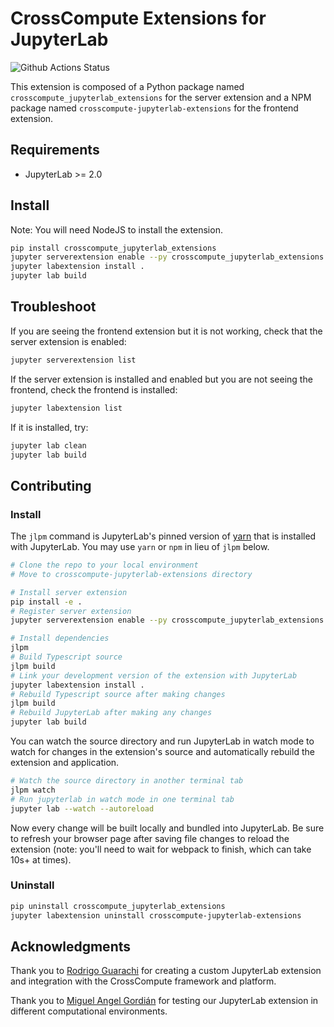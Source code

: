 # CrossCompute Extensions for JupyterLab

![Github Actions Status](https://github.com/crosscompute/crosscompute-jupyterlab-extensions/workflows/Build/badge.svg)

This extension is composed of a Python package named `crosscompute_jupyterlab_extensions`
for the server extension and a NPM package named `crosscompute-jupyterlab-extensions`
for the frontend extension.

## Requirements

* JupyterLab >= 2.0

## Install

Note: You will need NodeJS to install the extension.

```bash
pip install crosscompute_jupyterlab_extensions
jupyter serverextension enable --py crosscompute_jupyterlab_extensions --sys-prefix
jupyter labextension install .
jupyter lab build
```

## Troubleshoot

If you are seeing the frontend extension but it is not working, check
that the server extension is enabled:

```bash
jupyter serverextension list
```

If the server extension is installed and enabled but you are not seeing
the frontend, check the frontend is installed:

```bash
jupyter labextension list
```

If it is installed, try:

```bash
jupyter lab clean
jupyter lab build
```

## Contributing

### Install

The `jlpm` command is JupyterLab's pinned version of
[yarn](https://yarnpkg.com/) that is installed with JupyterLab. You may use
`yarn` or `npm` in lieu of `jlpm` below.

```bash
# Clone the repo to your local environment
# Move to crosscompute-jupyterlab-extensions directory

# Install server extension
pip install -e .
# Register server extension
jupyter serverextension enable --py crosscompute_jupyterlab_extensions --sys-prefix

# Install dependencies
jlpm
# Build Typescript source
jlpm build
# Link your development version of the extension with JupyterLab
jupyter labextension install .
# Rebuild Typescript source after making changes
jlpm build
# Rebuild JupyterLab after making any changes
jupyter lab build
```

You can watch the source directory and run JupyterLab in watch mode to watch for changes in the extension's source and automatically rebuild the extension and application.

```bash
# Watch the source directory in another terminal tab
jlpm watch
# Run jupyterlab in watch mode in one terminal tab
jupyter lab --watch --autoreload
```

Now every change will be built locally and bundled into JupyterLab. Be sure to refresh your browser page after saving file changes to reload the extension (note: you'll need to wait for webpack to finish, which can take 10s+ at times).

### Uninstall

```bash
pip uninstall crosscompute_jupyterlab_extensions
jupyter labextension uninstall crosscompute-jupyterlab-extensions
```

## Acknowledgments

Thank you to [Rodrigo Guarachi](https://github.com/rmguarachi) for creating a custom JupyterLab extension and integration with the CrossCompute framework and platform.

Thank you to [Miguel Angel Gordián](https://github.com/zoek1) for testing our JupyterLab extension in different computational environments.
